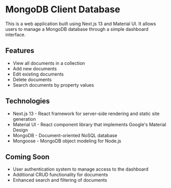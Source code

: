 # MongoDB Client Database

This is a web application built using Next.js 13 and Material UI. It allows users to manage a MongoDB database through a simple dashboard interface.

## Features

- View all documents in a collection
- Add new documents
- Edit existing documents
- Delete documents
- Search documents by property values

## Technologies

- Next.js 13 - React framework for server-side rendering and static site generation
- Material UI - React component library that implements Google's Material Design
- MongoDB - Document-oriented NoSQL database
- Mongoose - MongoDB object modeling for Node.js

## Coming Soon

- User authentication system to manage access to the dashboard
- Additional CRUD functionality for documents
- Enhanced search and filtering of documents
